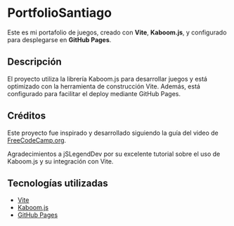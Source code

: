 # PortfolioSantiago

Este es mi portafolio de juegos, creado con **Vite**, **Kaboom.js**, y configurado para desplegarse en **GitHub Pages**.

## Descripción

El proyecto utiliza la librería Kaboom.js para desarrollar juegos y está optimizado con la herramienta de construcción Vite. Además, está configurado para facilitar el deploy mediante GitHub Pages.

## Créditos

Este proyecto fue inspirado y desarrollado siguiendo la guía del video de [FreeCodeCamp.org](https://www.youtube.com/watch?v=wy_fSStEgMs&list=WL&index=25&t=283s).

Agradecimientos a jSLegendDev por su excelente tutorial sobre el uso de Kaboom.js y su integración con Vite.

## Tecnologías utilizadas

- [Vite](https://vitejs.dev/)
- [Kaboom.js](https://kaboomjs.com/)
- [GitHub Pages](https://pages.github.com/)
